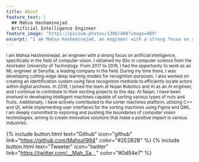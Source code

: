 ```yaml
---
title: About
feature_text: |
  ## Mahsa Hasheminejad
  Artificial Intelligence Engineer
feature_image: "https://picsum.photos/1300/400?image=989"
excerpt: "I am Mahsa Hasheminejad, an engineer with a strong focus on artificial intelligence, specifically in the field of computer vision."
---
```


<small>I am Mahsa Hasheminejad, an engineer with a strong focus on artificial intelligence, specifically in the field of computer vision. I obtained my BSc in computer science from the Amirkabir University of Technology.
From 2017 to 2019, I had the opportunity to work as an ML engineer at Sensifai, a leading company in the field. During my time there, I was developing cutting-edge deep learning models for recognition purposes. I also worked on creating an identification system using face recognition methods to efficiently locate actors within digital archives.
In 2019, I joined the team at Nojan Robotics and AI as an AI engineer, and I continue to contribute to their exciting projects to this day. At Nojan, I have been involved in developing intelligent machines capable of sorting various types of nuts and fruits. Additionally, I have actively contributed to the sorter machines platform, utilizing C++ and Qt, while implementing user interfaces for the sorting machines using Figma and QML.
I am deeply committed to exploring and pushing the boundaries of computer vision technologies, aiming to create innovative solutions that make a positive impact in various industries.</small>



{% include button.html text="Github" icon="github" link="https://github.com/Mahsa1994" color="#2E2B2B" %} {% include button.html text="Tweeter" icon="twitter" link="https://twitter.com/__Mah_Sa__" color="#0d94e7" %}

